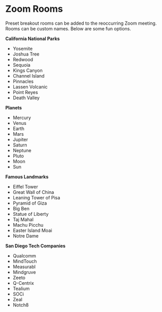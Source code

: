 # Zoom Rooms

Preset breakout rooms can be added to the reoccurring Zoom meeting. Rooms can be custom names. Below are some fun options.

**California National Parks**
- Yosemite
- Joshua Tree
- Redwood
- Sequoia
- Kings Canyon
- Channel Island
- Pinnacles
- Lassen Volcanic
- Point Reyes
- Death Valley

**Planets**
- Mercury
- Venus
- Earth
- Mars
- Jupiter
- Saturn
- Neptune
- Pluto
- Moon
- Sun

**Famous Landmarks**
- Eiffel Tower
- Great Wall of China
- Leaning Tower of Pisa
- Pyramid of Giza
- Big Ben
- Statue of Liberty
- Taj Mahal
- Machu Picchu
- Easter Island Moai
- Notre Dame

**San Diego Tech Companies**
- Qualcomm
- MindTouch
- Measurabl
- Mindgruve
- Zeeto
- Q-Centrix
- Tealium
- SOCi
- Zeal
- Notch8
